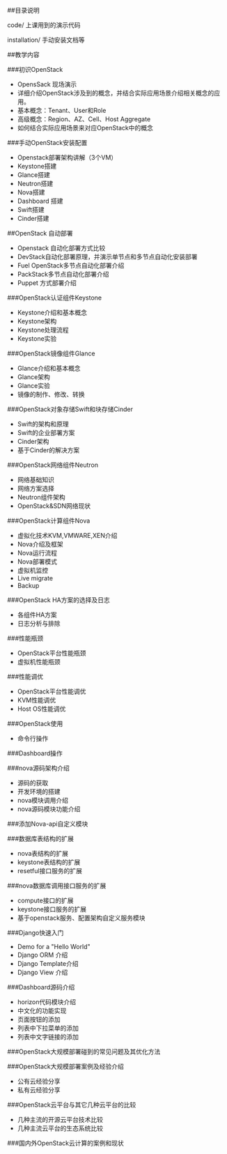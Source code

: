 

##目录说明

code/ 上课用到的演示代码

installation/ 手动安装文档等

##教学内容

###初识OpenStack

* OpensSack 现场演示
* 详细介绍OpenStack涉及到的概念，并结合实际应用场景介绍相关概念的应用。
* 基本概念：Tenant、User和Role
* 高级概念：Region、AZ、Cell、Host Aggregate
* 如何结合实际应用场景来对应OpenStack中的概念

###手动OpenStack安装配置

* Openstack部署架构讲解（3个VM）
* Keystone搭建
* Glance搭建
* Neutron搭建
* Nova搭建
* Dashboard 搭建
* Swift搭建
* Cinder搭建

##OpenStack 自动部署

* Openstack 自动化部署方式比较
* DevStack自动化部署原理，并演示单节点和多节点自动化安装部署 
* Fuel OpenStack多节点自动化部署介绍
* PackStack多节点自动化部署介绍
* Puppet 方式部署介绍

###OpenStack认证组件Keystone 

* Keystone介绍和基本概念
* Keystone架构
* Keystone处理流程
* Keystone实验

###OpenStack镜像组件Glance

* Glance介绍和基本概念
* Glance架构
* Glance实验
* 镜像的制作、修改、转换

###OpenStack对象存储Swift和块存储Cinder

* Swift的架构和原理
* Swift的企业部署方案
* Cinder架构
* 基于Cinder的解决方案

###OpenStack网络组件Neutron

* 网络基础知识
* 网络方案选择
* Neutron组件架构
* OpenStack&SDN网络现状

###OpenStack计算组件Nova

* 虚拟化技术KVM,VMWARE,XEN介绍
* Nova介绍及框架
* Nova运行流程
* Nova部署模式
* 虚拟机监控
* Live migrate
* Backup

###OpenStack HA方案的选择及日志

* 各组件HA方案
* 日志分析与排除

###性能瓶颈

* OpenStack平台性能瓶颈
* 虚拟机性能瓶颈

###性能调优

* OpenStack平台性能调优
* KVM性能调优
* Host OS性能调优

###OpenStack使用

* 命令行操作

###Dashboard操作

###nova源码架构介绍

* 源码的获取
* 开发环境的搭建
* nova模块调用介绍
* nova源码模块功能介绍

###添加Nova-api自定义模块

###数据库表结构的扩展

* nova表结构的扩展
* keystone表结构的扩展
* resetful接口服务的扩展

###nova数据库调用接口服务的扩展

* compute接口的扩展
* keystone接口服务的扩展
* 基于openstack服务、配置架构自定义服务模块

###Django快速入门

* Demo for a "Hello World"
* Django ORM 介绍
* Django Template介绍
* Django View 介绍

###Dashboard源码介绍

* horizon代码模块介绍
* 中文化的功能实现
* 页面按钮的添加
* 列表中下拉菜单的添加
* 列表中文字链接的添加

###OpenStack大规模部署碰到的常见问题及其优化方法

###OpenStack大规模部署案例及经验介绍

* 公有云经验分享
* 私有云经验分享

###OpenStack云平台与其它几种云平台的比较

* 几种主流的开源云平台技术比较
* 几种主流云平台的生态系统比较

###国内外OpenStack云计算的案例和现状
